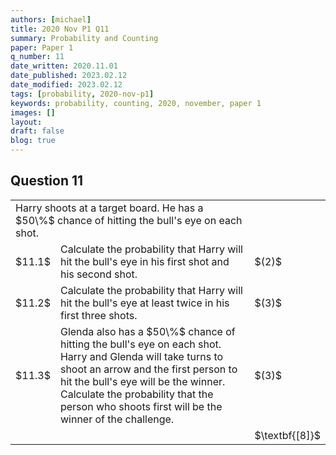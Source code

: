 ```yaml
---
authors: [michael]
title: 2020 Nov P1 Q11
summary: Probability and Counting
paper: Paper 1
q_number: 11
date_written: 2020.11.01
date_published: 2023.02.12
date_modified: 2023.02.12
tags: [probability, 2020-nov-p1]
keywords: probability, counting, 2020, november, paper 1
images: []
layout:
draft: false
blog: true
---
```


## Question 11

<table className="border-collapse">
  <tbody> 
  <tr>
      <td colSpan='2'>Harry shoots at a target board. He has a $50\%$ chance of hitting the bull's eye on each shot.</td>
      <td></td>
    </tr>
    <tr>
      <td>$11.1$</td>
      <td>Calculate the probability that Harry will hit the bull's eye in his first shot and his second shot.</td>
      <td>$(2)$</td>
    </tr> 
    <tr>
      <td>$11.2$</td>
      <td>Calculate the probability that Harry will hit the bull's eye at least twice in his first three shots.</td>
      <td>$(3)$</td>
    </tr>
    <tr>
      <td>$11.3$</td>
      <td>Glenda also has a $50\%$ chance of hitting the bull's eye on each shot. Harry and Glenda will take turns to shoot an arrow and the first person to hit the bull's eye will be the winner. Calculate the probability that the person who shoots first will be the winner of the challenge.</td>
      <td>$(3)$</td>
    </tr>
    <tr>
      <td></td>
      <td></td>
      <td>$\textbf{[8]}$</td>
    </tr>
  </tbody>
</table>
